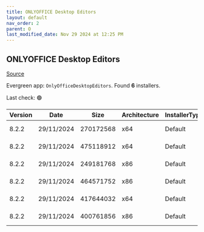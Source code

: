 ```yaml
---
title: ONLYOFFICE Desktop Editors
layout: default
nav_order: 2
parent: O
last_modified_date: Nov 29 2024 at 12:25 PM
---
```


## ONLYOFFICE Desktop Editors

[Source](https://www.onlyoffice.com/desktop.aspx)

Evergreen app: `OnlyOfficeDesktopEditors`. Found **6** installers.

Last check: 🟢

| Version | Date       | Size      | Architecture | InstallerType | Type | URI                                                                                                                                                                                                |
| ------- | ---------- | --------- | ------------ | ------------- | ---- | -------------------------------------------------------------------------------------------------------------------------------------------------------------------------------------------------- |
| 8.2.2   | 29/11/2024 | 270172568 | x64          | Default       | exe  | [https://github.com/ONLYOFFICE/DesktopEditors/releases/download/v8.2.2/DesktopEditors_x64.exe](https://github.com/ONLYOFFICE/DesktopEditors/releases/download/v8.2.2/DesktopEditors_x64.exe)       |
| 8.2.2   | 29/11/2024 | 475118912 | x64          | Default       | exe  | [https://github.com/ONLYOFFICE/DesktopEditors/releases/download/v8.2.2/DesktopEditors_x64_xp.exe](https://github.com/ONLYOFFICE/DesktopEditors/releases/download/v8.2.2/DesktopEditors_x64_xp.exe) |
| 8.2.2   | 29/11/2024 | 249181768 | x86          | Default       | exe  | [https://github.com/ONLYOFFICE/DesktopEditors/releases/download/v8.2.2/DesktopEditors_x86.exe](https://github.com/ONLYOFFICE/DesktopEditors/releases/download/v8.2.2/DesktopEditors_x86.exe)       |
| 8.2.2   | 29/11/2024 | 464571752 | x86          | Default       | exe  | [https://github.com/ONLYOFFICE/DesktopEditors/releases/download/v8.2.2/DesktopEditors_x86_xp.exe](https://github.com/ONLYOFFICE/DesktopEditors/releases/download/v8.2.2/DesktopEditors_x86_xp.exe) |
| 8.2.2   | 29/11/2024 | 417644032 | x64          | Default       | msi  | [https://github.com/ONLYOFFICE/DesktopEditors/releases/download/v8.2.2/DesktopEditors_x64.msi](https://github.com/ONLYOFFICE/DesktopEditors/releases/download/v8.2.2/DesktopEditors_x64.msi)       |
| 8.2.2   | 29/11/2024 | 400761856 | x86          | Default       | msi  | [https://github.com/ONLYOFFICE/DesktopEditors/releases/download/v8.2.2/DesktopEditors_x86.msi](https://github.com/ONLYOFFICE/DesktopEditors/releases/download/v8.2.2/DesktopEditors_x86.msi)       |
